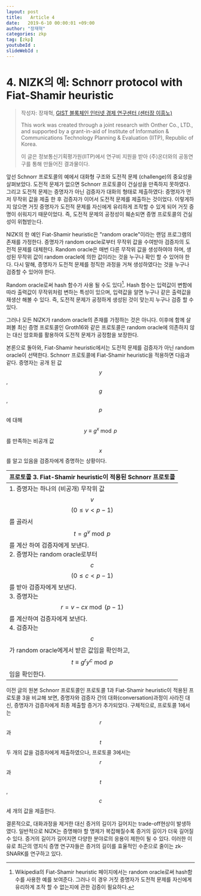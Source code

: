 ```yaml
---
layout: post
title:   Article 4
date:   2019-6-10 00:00:01 +09:00
author: "장재혁"
categories: zkp
tag: [zkp]
youtubeId :
slideWebId :
---
```


# 4. NIZK의 예: Schnorr protocol with Fiat-Shamir heuristic
> 작성자: 장재혁, [GIST 블록체인 인터넷 경제 연구센터 (센터장 이흥노)](https://infonet.gist.ac.kr/?page_id=6711)
>
> This work was created through a joint research with Onther Co., LTD., and supported by a grant-in-aid of Institute of Information & Communications Technology Planning & Evaluation (IITP), Republic of Korea.
>
> 이 글은 정보통신기획평가원(IITP)에서 연구비 지원을 받아 (주)온더와의 공동연구를 통해 만들어진 결과물이다.

앞선 Schnorr 프로토콜의 예에서 대화형 구조와 도전적 문제 (challenge)의 중요성을 살펴보았다. 도전적 문제가 없으면 Schnorr 프로토콜이 건실성을 만족하지 못하였다. 그리고 도전적 문제는 증명자가 아닌 검증자가 대화의 형태로 제출하였다: 증명자가 먼저 무작위 값을 제출 한 후 검증자가 이어서 도전적 문제를 제출하는 것이었다. 이렇게하지 않으면 거짓 증명자가 도전적 문제를 자신에게 유리하게 조작할 수 있게 되어 거짓 증명이 쉬워지기 때문이었다. 즉, 도전적 문제의 공정성이 훼손되면 증명 프로토콜의 건실성이 위협받는다. 

NIZK의 한 예인 Fiat-Shamir heuristic은 "random oracle"이라는 랜덤 프로그램의 존재를 가정한다. 증명자가 random oracle로부터 무작위 값을 수여받아 검증자의 도전적 문제를 대체한다. Random oracle은 매번 다른 무작위 값을 생성하여야 하며, 생성된 무작위 값이 random oracle에 의한 값이라는 것을 누구나 확인 할 수 있어야 한다. 다시 말해, 증명자가 도전적 문제를 정직한 과정을 거쳐 생성하였다는 것을 누구나 검증할 수 있어야 한다. 

Random oracle로써 hash 함수가 사용 될 수도 있다[^1]. Hash 함수는 입력값이 변함에 따라 출력값이 무작위처럼 변하는 특성이 있으며, 입력값을 알면 누구나 같은 출력값을 재생산 해볼 수 있다. 즉, 도전적 문제가 공정하게 생성된 것이 맞는지 누구나 검증 할 수 있다. 

그러나 모든 NIZK가 random oracle의 존재를 가정하는 것은 아니다. 이후에 함께 살펴볼 최신 증명 프로토콜인 Groth16와 같은 프로토콜은 random oracle에 의존하지 않는 대신 암호화를 활용하여 도전적 문제가 공정함을 보장한다. 

본론으로 돌아와, Fiat-Shamir heuristic에서는 도전적 문제를 검증자가 아닌 random oracle이 선택한다. Schnorr 프로토콜에 Fiat-Shamir heuristic을 적용하면 다음과 같다. 증명자는 공개 된 값 $$y$$, $$g$$, $$p$$에 대해 $$y\equiv g^x\bmod p$$를 만족하는 비공개 값 $$x$$를 알고 있음을 검증자에게 증명하는 상황이다. 

| 프로토콜 3. Fiat-Shamir heuristic이 적용된 Schnorr 프로토콜  |
| ------------------------------------------------------------ |
| 1. 증명자는 하나의 (비공개) 무작위 값 $$v$$ $$\left( 0\le v<p-1 \right)$$를 골라서 $$t=g^v\bmod p$$를 계산 하여 검증자에게 보낸다.<br/>2. 증명자는 random oracle로부터 $$c$$ $$\left( 0\le c<p-1 \right)$$를 받아 검증자에게 보낸다.<br/>3. 증명자는 $$r=v-cx\bmod \left( p-1 \right)$$를 계산하여 검증자에게 보낸다.<br/>4. 검증자는 $$c$$가 random oracle에게서 받은 값임을 확인하고, $$t\equiv g^ry^c\bmod p$$임을 확인한다. |

이전 글의 원본 Schnorr 프로토콜인 프로토콜 1과 Fiat-Shamir heuristic이 적용된 프로토콜 3을 비교해 보면, 증명자와 검증자 간의 대화(conversation)과정이 사라진 대신, 증명자가 검증자에게 최종 제출할 증거가 추가되었다. 구체적으로, 프로토콜 1에서는 $$r$$과 $$t$$ 두 개의 값을 검증자에게 제출하였으나, 프로토콜 3에서는 $$r$$과 $$t$$, $$c$$ 세 개의 값을 제출한다. 

결론적으로, 대화과정을 제거한 대신 증거의 길이가 길어지는 trade-off현상이 발생하였다. 일반적으로 NIZK는 증명해야 할 명제가 복잡해질수록 증거의 길이가 더욱 길어질 수 있다. 증거의 길이가 길어지면 다양한 분야로의 응용이 제한이 될 수 있다. 이러한 이유로 최근의 영지식 증명 연구자들은 증거의 길이를 효율적인 수준으로 줄이는 zk-SNARK를 연구하고 있다. 

[^1]: Wikipedia의 Fiat-Shamir heuristic 페이지에서는 random oracle로써 hash함수를 사용한 예를 보여준다. 그러나 이 경우 거짓 증명자가 도전적 문제를 자신에게 유리하게 조작 할 수 없는지에 관한 검증이 필요하다.